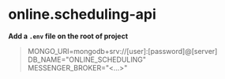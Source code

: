 # online.scheduling-api

**Add a `.env` file on the root of project**
>MONGO_URI=mongodb+srv://[user]:[password]@[server]    
>DB_NAME="ONLINE_SCHEDULING"    
>MESSENGER_BROKER="<...>"
